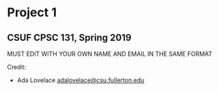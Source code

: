 # Project 1
## CSUF CPSC 131, Spring 2019

MUST EDIT WITH YOUR OWN NAME AND EMAIL IN THE SAME FORMAT

Credit:
- Ada Lovelace adalovelace@csu.fullerton.edu
